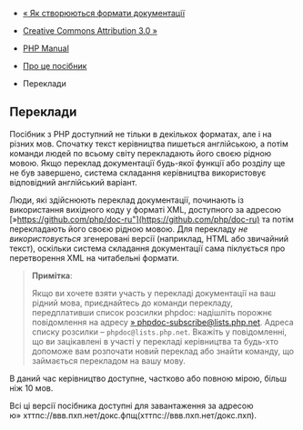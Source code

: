 - [« Як створюються формати документації](about.generate.md)
- [Creative Commons Attribution 3.0 »](cc.license.md)

- [PHP Manual](index.md)
- [Про це посібник](about.md)
- Переклади

## Переклади

Посібник з PHP доступний не тільки в декількох форматах, але і на
різних мов. Спочатку текст керівництва пишеться англійською, а
потім команди людей по всьому світу перекладають його своєю рідною мовою.
Якщо переклад документації будь-якої функції або розділу ще не був
завершено, система складання керівництва використовує відповідний
англійський варіант.

Люди, які здійснюють переклад документації, починають із використання
вихідного коду у форматі XML, доступного за адресою
[»https://github.com/php/doc-ru"](https://github.com/php/doc-ru) та
потім перекладають його своєю рідною мовою. Для перекладу *не використовується*
згенеровані версії (наприклад, HTML або звичайний текст), оскільки
система складання документації сама піклується про перетворення XML на
читабельні формати.

> **Примітка**:
>
> Якщо ви хочете взяти участь у перекладі документації на ваш рідний
> мова, приєднайтесь до команди перекладу, передплативши список
> розсилки phpdoc: надішліть порожнє повідомлення на адресу
> [» phpdoc-subscribe@lists.php.net](mailto:phpdoc-subscribe@lists.php.net).
> Адреса списку розсилки – `phpdoc@lists.php.net`. Вкажіть у повідомленні,
> що ви зацікавлені в участі у перекладі керівництва та будь-хто
> допоможе вам розпочати новий переклад або знайти команду, що займається
> перекладом на вашу мову.

В даний час керівництво доступне, частково або повною мірою,
більш ніж 10 мов.

Всі ці версії посібника доступні для завантаження за адресою
ю» хттпс://ввв.пхп.нет/докс.фпщ(хттпс://ввв.пхп.нет/докс.пхп).
